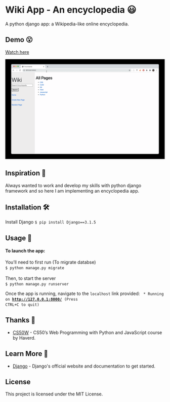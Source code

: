 # Wiki App - An encyclopedia 😃

A python django app: a Wikipedia-like online encyclopedia.



## Demo 😮
[Watch here](https://youtu.be/YclY26ZJtNA)

![app demo](screenshot.png)

## Inspiration 🤩
Always wanted to work and develop my skills with python django framework and so here I am implementing an encyclopedia app. 

## Installation 🛠️
 Install Django
    ```$ pip install Django==3.1.5```


## Usage 🚀
#### To launch the app:
  You’ll need to first run (To migrate databse) <br>
    ``` $ python manage.py migrate ```<br> <br>
  Then, to start the server <br>
    ``` $ python manage.py runserver ```
    
Once the app is running, navigate to the `localhost` link provided:
<code> * Running on <b>http://127.0.0.1:8000/</b> (Press CTRL+C to quit)</code>


## Thanks 🙏
* [CS50W](https://cs50.harvard.edu/web/2020/) - CS50’s Web Programming with Python and JavaScript course by Haverd.

## Learn More 👻
* [Django](https://www.djangoproject.com/) - Django's official website and documentation to get started.

## License
This project is licensed under the MIT License.
